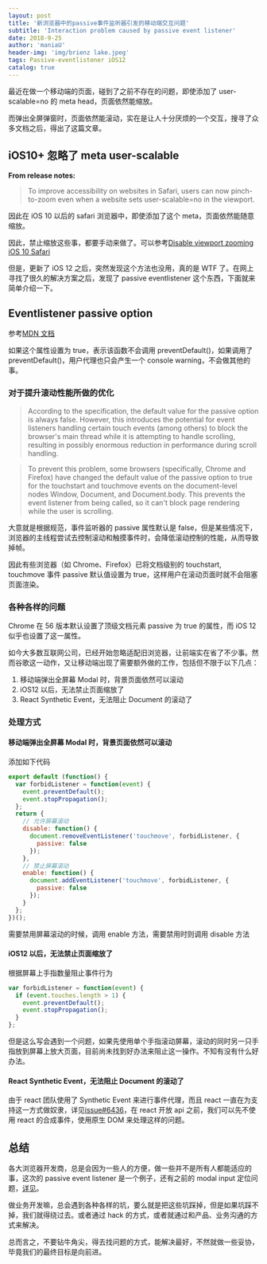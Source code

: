 ```yaml
---
layout: post
title: '新浏览器中的passive事件监听器引发的移动端交互问题'
subtitle: 'Interaction problem caused by passive event listener'
date: 2018-9-25
author: 'maniaU'
header-img: 'img/brienz lake.jpeg'
tags: Passive-eventlistener iOS12
catalog: true
---
```


最近在做一个移动端的页面，碰到了之前不存在的问题，即使添加了 user-scalable=no 的 meta head，页面依然能缩放。

而弹出全屏弹窗时，页面依然能滚动，实在是让人十分厌烦的一个交互，搜寻了众多文档之后，得出了这篇文章。

## iOS10+ 忽略了 meta user-scalable

<b>From release notes:</b>

> To improve accessibility on websites in Safari, users can now pinch-to-zoom even when a website sets user-scalable=no in the viewport.

因此在 iOS 10 以后的 safari 浏览器中，即使添加了这个 meta，页面依然能随意缩放。

因此，禁止缩放这些事，都要手动来做了。可以参考[Disable viewport zooming iOS 10 Safari](https://stackoverflow.com/questions/37808180/disable-viewport-zooming-ios-10-safari)

但是，更新了 iOS 12 之后，突然发现这个方法也没用，真的是 WTF 了。在网上寻找了很久的解决方案之后，发现了 passive eventlistener 这个东西，下面就来简单介绍一下。

## Eventlistener passive option

参考[MDN 文档](https://developer.mozilla.org/en-US/docs/Web/API/EventTarget/addEventListener)

如果这个属性设置为 true，表示该函数不会调用 preventDefault()，如果调用了 preventDefault()，用户代理也只会产生一个 console warning，不会做其他的事。

### 对于提升滚动性能所做的优化

> According to the specification, the default value for the passive option is always false. However, this introduces the potential for event listeners handling certain touch events (among others) to block the browser's main thread while it is attempting to handle scrolling, resulting in possibly enormous reduction in performance during scroll handling.

> To prevent this problem, some browsers (specifically, Chrome and Firefox) have changed the default value of the passive option to true for the touchstart and touchmove events on the document-level nodes Window, Document, and Document.body. This prevents the event listener from being called, so it can't block page rendering while the user is scrolling.

大意就是根据规范，事件监听器的 passive 属性默认是 false，但是某些情况下，浏览器的主线程尝试去控制滚动和触摸事件时，会降低滚动控制的性能，从而导致掉帧。

因此有些浏览器（如 Chrome、Firefox）已将文档级别的 touchstart, touchmove 事件 passive 默认值设置为 true，这样用户在滚动页面时就不会阻塞页面渲染。

### 各种各样的问题

Chrome 在 56 版本默认设置了顶级文档元素 passive 为 true 的属性，而 iOS 12 似乎也设置了这一属性。

如今大多数互联网公司，已经开始忽略适配旧浏览器，让前端实在省了不少事。然而谷歌这一动作，又让移动端出现了需要额外做的工作，包括但不限于以下几点：

1.  移动端弹出全屏幕 Modal 时，背景页面依然可以滚动
2.  iOS12 以后，无法禁止页面缩放了
3.  React Synthetic Event，无法阻止 Document 的滚动了

### 处理方式

#### 移动端弹出全屏幕 Modal 时，背景页面依然可以滚动

添加如下代码

```javascript
export default (function() {
  var forbidListener = function(event) {
    event.preventDefault();
    event.stopPropagation();
  };
  return {
    // 允许屏幕滚动
    disable: function() {
      document.removeEventListener('touchmove', forbidListener, {
        passive: false
      });
    },
    // 禁止屏幕滚动
    enable: function() {
      document.addEventListener('touchmove', forbidListener, {
        passive: false
      });
    }
  };
})();
```

需要禁用屏幕滚动的时候，调用 enable 方法，需要禁用时则调用 disable 方法

#### iOS12 以后，无法禁止页面缩放了

根据屏幕上手指数量阻止事件行为

```javascript
var forbidListener = function(event) {
  if (event.touches.length > 1) {
    event.preventDefault();
    event.stopPropagation();
  }
};
```

但是这么写会遇到一个问题，如果先使用单个手指滚动屏幕，滚动的同时另一只手指放到屏幕上放大页面，目前尚未找到好办法来阻止这一操作。不知有没有什么好办法。

#### React Synthetic Event，无法阻止 Document 的滚动了

由于 react 团队使用了 Synthetic Event 来进行事件代理，而且 react 一直在为支持这一方式做奴隶，详见[issue#6436](https://github.com/facebook/react/issues/6436)，在 react 开放 api 之前，我们可以先不使用 react 的合成事件，使用原生 DOM 来处理这样的问题。

## 总结

各大浏览器开发商，总是会因为一些人的方便，做一些并不是所有人都能适应的事，这次的 passive event listener 是一个例子，还有之前的 modal input 定位问题，[详见](https://hackernoon.com/how-to-fix-the-ios-11-input-element-in-fixed-modals-bug-aaf66c7ba3f8)。

做业务开发嘛，总会遇到各种各样的坑，要么就是把这些坑踩掉，但是如果坑踩不掉，我们就得绕过去。或者通过 hack 的方式，或者就通过和产品、业务沟通的方式来解决。

总而言之，不要钻牛角尖，得去找问题的方式，能解决最好，不然就做一些妥协，毕竟我们的最终目标是向前进。
